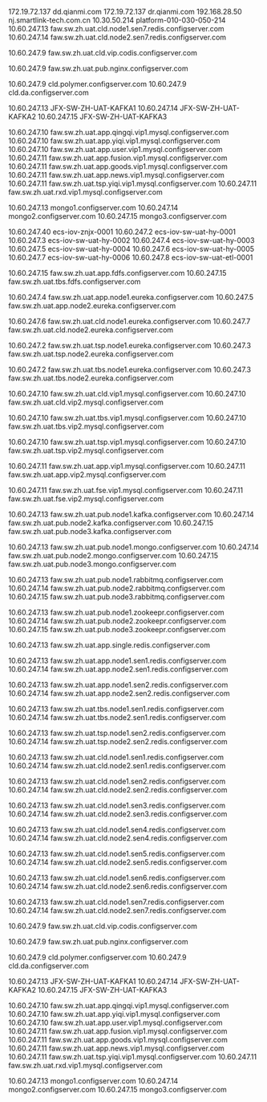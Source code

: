 172.19.72.137   dd.qianmi.com
172.19.72.137   dr.qianmi.com
192.168.28.50 nj.smartlink-tech.com.cn
10.30.50.214 platform-010-030-050-214
10.60.247.13    faw.sw.zh.uat.cld.node1.sen7.redis.configserver.com
10.60.247.14    faw.sw.zh.uat.cld.node2.sen7.redis.configserver.com

10.60.247.9     faw.sw.zh.uat.cld.vip.codis.configserver.com

10.60.247.9     faw.sw.zh.uat.pub.nginx.configserver.com

10.60.247.9     cld.polymer.configserver.com
10.60.247.9     cld.da.configserver.com

10.60.247.13    JFX-SW-ZH-UAT-KAFKA1
10.60.247.14    JFX-SW-ZH-UAT-KAFKA2
10.60.247.15    JFX-SW-ZH-UAT-KAFKA3

10.60.247.10    faw.sw.zh.uat.app.qingqi.vip1.mysql.configserver.com
10.60.247.10    faw.sw.zh.uat.app.yiqi.vip1.mysql.configserver.com
10.60.247.10    faw.sw.zh.uat.app.user.vip1.mysql.configserver.com
10.60.247.11    faw.sw.zh.uat.app.fusion.vip1.mysql.configserver.com
10.60.247.11    faw.sw.zh.uat.app.goods.vip1.mysql.configserver.com
10.60.247.11    faw.sw.zh.uat.app.news.vip1.mysql.configserver.com
10.60.247.11    faw.sw.zh.uat.tsp.yiqi.vip1.mysql.configserver.com
10.60.247.11 faw.sw.zh.uat.rxd.vip1.mysql.configserver.com


10.60.247.13 mongo1.configserver.com
10.60.247.14 mongo2.configserver.com
10.60.247.15 mongo3.configserver.com




10.60.247.40 ecs-iov-znjx-0001
10.60.247.2	ecs-iov-sw-uat-hy-0001
10.60.247.3	ecs-iov-sw-uat-hy-0002
10.60.247.4	ecs-iov-sw-uat-hy-0003
10.60.247.5	ecs-iov-sw-uat-hy-0004
10.60.247.6	ecs-iov-sw-uat-hy-0005
10.60.247.7	ecs-iov-sw-uat-hy-0006
10.60.247.8	ecs-iov-sw-uat-etl-0001


10.60.247.15	faw.sw.zh.uat.app.fdfs.configserver.com
10.60.247.15	faw.sw.zh.uat.tbs.fdfs.configserver.com

10.60.247.4	faw.sw.zh.uat.app.node1.eureka.configserver.com
10.60.247.5	faw.sw.zh.uat.app.node2.eureka.configserver.com

10.60.247.6	faw.sw.zh.uat.cld.node1.eureka.configserver.com
10.60.247.7	faw.sw.zh.uat.cld.node2.eureka.configserver.com

10.60.247.2	faw.sw.zh.uat.tsp.node1.eureka.configserver.com
10.60.247.3	faw.sw.zh.uat.tsp.node2.eureka.configserver.com

10.60.247.2	faw.sw.zh.uat.tbs.node1.eureka.configserver.com
10.60.247.3	faw.sw.zh.uat.tbs.node2.eureka.configserver.com

10.60.247.10	faw.sw.zh.uat.cld.vip1.mysql.configserver.com
10.60.247.10	faw.sw.zh.uat.cld.vip2.mysql.configserver.com

10.60.247.10	faw.sw.zh.uat.tbs.vip1.mysql.configserver.com
10.60.247.10	faw.sw.zh.uat.tbs.vip2.mysql.configserver.com

10.60.247.10	faw.sw.zh.uat.tsp.vip1.mysql.configserver.com
10.60.247.10	faw.sw.zh.uat.tsp.vip2.mysql.configserver.com

10.60.247.11	faw.sw.zh.uat.app.vip1.mysql.configserver.com
10.60.247.11	faw.sw.zh.uat.app.vip2.mysql.configserver.com

10.60.247.11	faw.sw.zh.uat.fse.vip1.mysql.configserver.com
10.60.247.11	faw.sw.zh.uat.fse.vip2.mysql.configserver.com

10.60.247.13	faw.sw.zh.uat.pub.node1.kafka.configserver.com
10.60.247.14	faw.sw.zh.uat.pub.node2.kafka.configserver.com
10.60.247.15	faw.sw.zh.uat.pub.node3.kafka.configserver.com

10.60.247.13	faw.sw.zh.uat.pub.node1.mongo.configserver.com
10.60.247.14	faw.sw.zh.uat.pub.node2.mongo.configserver.com
10.60.247.15	faw.sw.zh.uat.pub.node3.mongo.configserver.com

10.60.247.13	faw.sw.zh.uat.pub.node1.rabbitmq.configserver.com
10.60.247.14	faw.sw.zh.uat.pub.node2.rabbitmq.configserver.com
10.60.247.15	faw.sw.zh.uat.pub.node3.rabbitmq.configserver.com

10.60.247.13	faw.sw.zh.uat.pub.node1.zookeepr.configserver.com
10.60.247.14	faw.sw.zh.uat.pub.node2.zookeepr.configserver.com
10.60.247.15	faw.sw.zh.uat.pub.node3.zookeepr.configserver.com

10.60.247.13	faw.sw.zh.uat.app.single.redis.configserver.com

10.60.247.13	faw.sw.zh.uat.app.node1.sen1.redis.configserver.com
10.60.247.14	faw.sw.zh.uat.app.node2.sen1.redis.configserver.com

10.60.247.13	faw.sw.zh.uat.app.node1.sen2.redis.configserver.com
10.60.247.14	faw.sw.zh.uat.app.node2.sen2.redis.configserver.com

10.60.247.13	faw.sw.zh.uat.tbs.node1.sen1.redis.configserver.com
10.60.247.14	faw.sw.zh.uat.tbs.node2.sen1.redis.configserver.com

10.60.247.13	faw.sw.zh.uat.tsp.node1.sen2.redis.configserver.com
10.60.247.14	faw.sw.zh.uat.tsp.node2.sen2.redis.configserver.com

10.60.247.13	faw.sw.zh.uat.cld.node1.sen1.redis.configserver.com
10.60.247.14	faw.sw.zh.uat.cld.node2.sen1.redis.configserver.com

10.60.247.13	faw.sw.zh.uat.cld.node1.sen2.redis.configserver.com
10.60.247.14	faw.sw.zh.uat.cld.node2.sen2.redis.configserver.com

10.60.247.13	faw.sw.zh.uat.cld.node1.sen3.redis.configserver.com
10.60.247.14	faw.sw.zh.uat.cld.node2.sen3.redis.configserver.com

10.60.247.13	faw.sw.zh.uat.cld.node1.sen4.redis.configserver.com
10.60.247.14	faw.sw.zh.uat.cld.node2.sen4.redis.configserver.com

10.60.247.13	faw.sw.zh.uat.cld.node1.sen5.redis.configserver.com
10.60.247.14	faw.sw.zh.uat.cld.node2.sen5.redis.configserver.com

10.60.247.13	faw.sw.zh.uat.cld.node1.sen6.redis.configserver.com
10.60.247.14	faw.sw.zh.uat.cld.node2.sen6.redis.configserver.com

10.60.247.13	faw.sw.zh.uat.cld.node1.sen7.redis.configserver.com
10.60.247.14	faw.sw.zh.uat.cld.node2.sen7.redis.configserver.com

10.60.247.9	faw.sw.zh.uat.cld.vip.codis.configserver.com

10.60.247.9	faw.sw.zh.uat.pub.nginx.configserver.com

10.60.247.9	cld.polymer.configserver.com
10.60.247.9	cld.da.configserver.com

10.60.247.13	JFX-SW-ZH-UAT-KAFKA1
10.60.247.14	JFX-SW-ZH-UAT-KAFKA2
10.60.247.15	JFX-SW-ZH-UAT-KAFKA3

10.60.247.10	faw.sw.zh.uat.app.qingqi.vip1.mysql.configserver.com
10.60.247.10	faw.sw.zh.uat.app.yiqi.vip1.mysql.configserver.com
10.60.247.10	faw.sw.zh.uat.app.user.vip1.mysql.configserver.com
10.60.247.11	faw.sw.zh.uat.app.fusion.vip1.mysql.configserver.com
10.60.247.11	faw.sw.zh.uat.app.goods.vip1.mysql.configserver.com
10.60.247.11	faw.sw.zh.uat.app.news.vip1.mysql.configserver.com
10.60.247.11	faw.sw.zh.uat.tsp.yiqi.vip1.mysql.configserver.com
10.60.247.11 faw.sw.zh.uat.rxd.vip1.mysql.configserver.com

10.60.247.13 mongo1.configserver.com
10.60.247.14 mongo2.configserver.com
10.60.247.15 mongo3.configserver.com